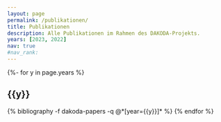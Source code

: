 ```yaml
---
layout: page
permalink: /publikationen/
title: Publikationen
description: Alle Publikationen im Rahmen des DAKODA-Projekts.
years: [2023, 2022]
nav: true
#nav_rank:
---
```


<div class="publications">

{%- for y in page.years %}
  <h2 class="year">{{y}}</h2>
  {% bibliography -f dakoda-papers -q @*[year={{y}}]* %}
{% endfor %}

</div>
